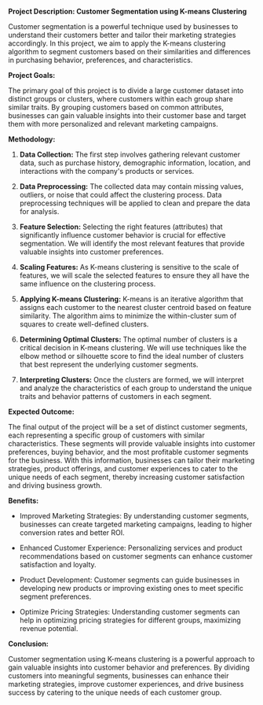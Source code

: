 **Project Description: Customer Segmentation using K-means Clustering**

Customer segmentation is a powerful technique used by businesses to understand their customers better and tailor their marketing strategies accordingly. In this project, we aim to apply the K-means clustering algorithm to segment customers based on their similarities and differences in purchasing behavior, preferences, and characteristics.

**Project Goals:**

The primary goal of this project is to divide a large customer dataset into distinct groups or clusters, where customers within each group share similar traits. By grouping customers based on common attributes, businesses can gain valuable insights into their customer base and target them with more personalized and relevant marketing campaigns.

**Methodology:**

1. **Data Collection:** The first step involves gathering relevant customer data, such as purchase history, demographic information, location, and interactions with the company's products or services.

2. **Data Preprocessing:** The collected data may contain missing values, outliers, or noise that could affect the clustering process. Data preprocessing techniques will be applied to clean and prepare the data for analysis.

3. **Feature Selection:** Selecting the right features (attributes) that significantly influence customer behavior is crucial for effective segmentation. We will identify the most relevant features that provide valuable insights into customer preferences.

4. **Scaling Features:** As K-means clustering is sensitive to the scale of features, we will scale the selected features to ensure they all have the same influence on the clustering process.

5. **Applying K-means Clustering:** K-means is an iterative algorithm that assigns each customer to the nearest cluster centroid based on feature similarity. The algorithm aims to minimize the within-cluster sum of squares to create well-defined clusters.

6. **Determining Optimal Clusters:** The optimal number of clusters is a critical decision in K-means clustering. We will use techniques like the elbow method or silhouette score to find the ideal number of clusters that best represent the underlying customer segments.

7. **Interpreting Clusters:** Once the clusters are formed, we will interpret and analyze the characteristics of each group to understand the unique traits and behavior patterns of customers in each segment.

**Expected Outcome:**

The final output of the project will be a set of distinct customer segments, each representing a specific group of customers with similar characteristics. These segments will provide valuable insights into customer preferences, buying behavior, and the most profitable customer segments for the business. With this information, businesses can tailor their marketing strategies, product offerings, and customer experiences to cater to the unique needs of each segment, thereby increasing customer satisfaction and driving business growth.

**Benefits:**

- Improved Marketing Strategies: By understanding customer segments, businesses can create targeted marketing campaigns, leading to higher conversion rates and better ROI.

- Enhanced Customer Experience: Personalizing services and product recommendations based on customer segments can enhance customer satisfaction and loyalty.

- Product Development: Customer segments can guide businesses in developing new products or improving existing ones to meet specific segment preferences.

- Optimize Pricing Strategies: Understanding customer segments can help in optimizing pricing strategies for different groups, maximizing revenue potential.

**Conclusion:**

Customer segmentation using K-means clustering is a powerful approach to gain valuable insights into customer behavior and preferences. By dividing customers into meaningful segments, businesses can enhance their marketing strategies, improve customer experiences, and drive business success by catering to the unique needs of each customer group.
